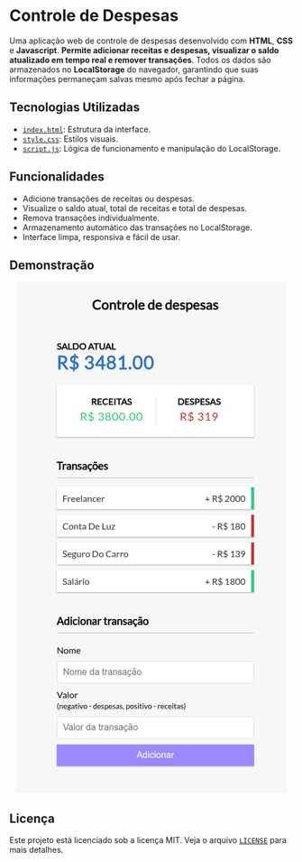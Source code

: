 # Controle de Despesas

Uma aplicação web de controle de despesas desenvolvido com **HTML**, **CSS** e **Javascript**. **Permite adicionar receitas e despesas, visualizar o saldo atualizado em tempo real e remover transações**. Todos os dados são armazenados no **LocalStorage** do navegador, garantindo que suas informações permaneçam salvas mesmo após fechar a página.

## Tecnologias Utilizadas

- [`index.html`](index.html): Estrutura da interface.
- [`style.css`](./src/style.css): Estilos visuais.
- [`script.js`](./src/script.js): Lógica de funcionamento e manipulação do LocalStorage.

## Funcionalidades

- Adicione transações de receitas ou despesas.
- Visualize o saldo atual, total de receitas e total de despesas.
- Remova transações individualmente.
- Armazenamento automático das transações no LocalStorage.
- Interface limpa, responsiva e fácil de usar.

## Demonstração

<p align='center'>
  <img src="./assets/demo.png" alt="Demonstração do Controle de Despesas">
</p>

## Licença

Este projeto está licenciado sob a licença MIT. Veja o arquivo [`LICENSE`](LICENSE) para mais detalhes.
